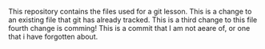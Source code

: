 This repository contains the files used for a git lesson.
This is a change to an existing file that git has already tracked.
This is a third change to this file
fourth change is comming!
This is a commit that I am not aeare of, or one that i have forgotten about.

